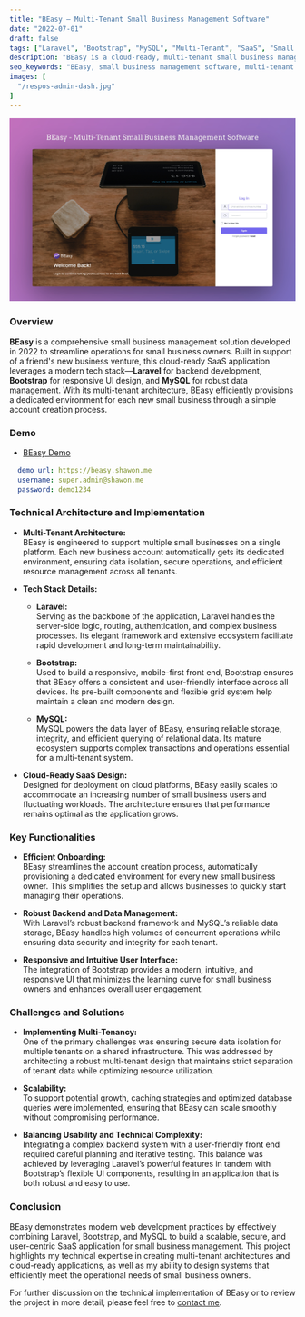 ```yaml
---
title: "BEasy – Multi-Tenant Small Business Management Software"
date: "2022-07-01"
draft: false
tags: ["Laravel", "Bootstrap", "MySQL", "Multi-Tenant", "SaaS", "Small Business", "Full-Stack", "Web App"]
description: "BEasy is a cloud-ready, multi-tenant small business management software built in 2022 using Laravel, Bootstrap, and MySQL. Designed for small business owners, it provides a scalable SaaS solution with an efficient onboarding process."
seo_keywords: "BEasy, small business management software, multi-tenant SaaS, Laravel, Bootstrap, MySQL, cloud-ready app, full-stack development, small business app"
images: [
  "/respos-admin-dash.jpg"
]
---
```


![ResPOS Admin Dashboard](beasy-login.jpg)

### Overview

**BEasy** is a comprehensive small business management solution developed in 2022 to streamline operations for small business owners. Built in support of a friend's new business venture, this cloud-ready SaaS application leverages a modern tech stack—**Laravel** for backend development, **Bootstrap** for responsive UI design, and **MySQL** for robust data management. With its multi-tenant architecture, BEasy efficiently provisions a dedicated environment for each new small business through a simple account creation process.

### Demo 
- [BEasy Demo](https://beasy.shawon.me)

```yaml
  demo_url: https://beasy.shawon.me
  username: super.admin@shawon.me
  password: demo1234
```

### Technical Architecture and Implementation

- **Multi-Tenant Architecture:**  
  BEasy is engineered to support multiple small businesses on a single platform. Each new business account automatically gets its dedicated environment, ensuring data isolation, secure operations, and efficient resource management across all tenants.

- **Tech Stack Details:**
  - **Laravel:**  
    Serving as the backbone of the application, Laravel handles the server-side logic, routing, authentication, and complex business processes. Its elegant framework and extensive ecosystem facilitate rapid development and long-term maintainability.
  
  - **Bootstrap:**  
    Used to build a responsive, mobile-first front end, Bootstrap ensures that BEasy offers a consistent and user-friendly interface across all devices. Its pre-built components and flexible grid system help maintain a clean and modern design.
  
  - **MySQL:**  
    MySQL powers the data layer of BEasy, ensuring reliable storage, integrity, and efficient querying of relational data. Its mature ecosystem supports complex transactions and operations essential for a multi-tenant system.

- **Cloud-Ready SaaS Design:**  
  Designed for deployment on cloud platforms, BEasy easily scales to accommodate an increasing number of small business users and fluctuating workloads. The architecture ensures that performance remains optimal as the application grows.

### Key Functionalities

- **Efficient Onboarding:**  
  BEasy streamlines the account creation process, automatically provisioning a dedicated environment for every new small business owner. This simplifies the setup and allows businesses to quickly start managing their operations.

- **Robust Backend and Data Management:**  
  With Laravel’s robust backend framework and MySQL’s reliable data storage, BEasy handles high volumes of concurrent operations while ensuring data security and integrity for each tenant.

- **Responsive and Intuitive User Interface:**  
  The integration of Bootstrap provides a modern, intuitive, and responsive UI that minimizes the learning curve for small business owners and enhances overall user engagement.

### Challenges and Solutions

- **Implementing Multi-Tenancy:**  
  One of the primary challenges was ensuring secure data isolation for multiple tenants on a shared infrastructure. This was addressed by architecting a robust multi-tenant design that maintains strict separation of tenant data while optimizing resource utilization.

- **Scalability:**  
  To support potential growth, caching strategies and optimized database queries were implemented, ensuring that BEasy can scale smoothly without compromising performance.

- **Balancing Usability and Technical Complexity:**  
  Integrating a complex backend system with a user-friendly front end required careful planning and iterative testing. This balance was achieved by leveraging Laravel’s powerful features in tandem with Bootstrap’s flexible UI components, resulting in an application that is both robust and easy to use.

### Conclusion

BEasy demonstrates modern web development practices by effectively combining Laravel, Bootstrap, and MySQL to build a scalable, secure, and user-centric SaaS application for small business management. This project highlights my technical expertise in creating multi-tenant architectures and cloud-ready applications, as well as my ability to design systems that efficiently meet the operational needs of small business owners.

For further discussion on the technical implementation of BEasy or to review the project in more detail, please feel free to [contact me](/contact).
